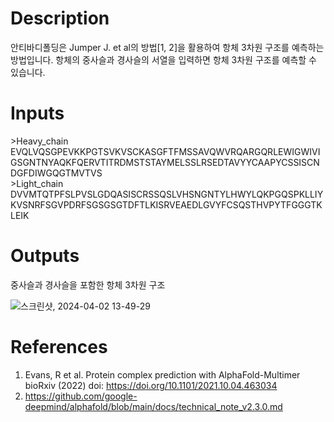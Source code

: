 # Description 

안티바디폴딩은 Jumper J. et al의 방법[1, 2]을 활용하여 항체 3차원 구조를 예측하는 방법입니다. 항체의 중사슬과 경사슬의 서열을 입력하면 항체 3차원 구조를 예측할 수 있습니다.

# Inputs

\>Heavy_chain <br>
EVQLVQSGPEVKKPGTSVKVSCKASGFTFMSSAVQWVRQARGQRLEWIGWIVIGSGNTNYAQKFQERVTITRDMSTSTAYMELSSLRSEDTAVYYCAAPYCSSISCNDGFDIWGQGTMVTVS <br>
\>Light_chain <br>
DVVMTQTPFSLPVSLGDQASISCRSSQSLVHSNGNTYLHWYLQKPGQSPKLLIYKVSNRFSGVPDRFSGSGSGTDFTLKISRVEAEDLGVYFCSQSTHVPYTFGGGTKLEIK <br>

# Outputs

중사슬과 경사슬을 포함한 항체 3차원 구조

![스크린샷, 2024-04-02 13-49-29](https://github.com/arontier/ad3-tutorials/assets/121647082/1b4fa9ab-da29-420f-9933-98bf02a45a94)


# References

1. Evans, R et al. Protein complex prediction with AlphaFold-Multimer bioRxiv (2022) doi: https://doi.org/10.1101/2021.10.04.463034
2. https://github.com/google-deepmind/alphafold/blob/main/docs/technical_note_v2.3.0.md
